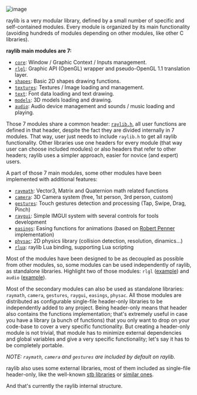 ![image](https://github.com/raysan5/raylib/blob/master/docs/images/raylib_architecture.png)

raylib is a very modular library, defined by a small number of specific and self-contained modules. Every module is organized by its main functionality (avoiding hundreds of modules depending on other modules, like other C libraries).

**raylib main modules are 7:**
 - [`core`](https://github.com/raysan5/raylib/blob/master/src/core.c): Window / Graphic Context / Inputs management.
 - [`rlgl`](https://github.com/raysan5/raylib/blob/master/src/rlgl.c): Graphic API (OpenGL) wrapper and pseudo-OpenGL 1.1 translation layer.
 - [`shapes`](https://github.com/raysan5/raylib/blob/master/src/shapes.c): Basic 2D shapes drawing functions.
 - [`textures`](https://github.com/raysan5/raylib/blob/master/src/textures.c): Textures / Image loading and management.
 - [`text`](https://github.com/raysan5/raylib/blob/master/src/text.c): Font data loading and text drawing.
 - [`models`](https://github.com/raysan5/raylib/blob/master/src/models.c): 3D models loading and drawing.
 - [`audio`](https://github.com/raysan5/raylib/blob/master/src/audio.c): Audio device management and sounds / music loading and playing.

Those 7 modules share a common header: [`raylib.h`](https://github.com/raysan5/raylib/blob/master/src/raylib.h), all user functions are defined in that header, despite the fact they are divided internally in 7 modules. That way, user just needs to include `raylib.h` to get all raylib functionality. Other libraries use one headers for every module (that way user can choose included modules) or also headers that refer to other headers; raylib uses a simpler approach, easier for novice (and expert) users.

A part of those 7 main modules, some other modules have been implemented with additional features:
 - [`raymath`](https://github.com/raysan5/raylib/blob/develop/src/raymath.h): Vector3, Matrix and Quaternion math related functions
 - [`camera`](https://github.com/raysan5/raylib/blob/develop/src/camera.h): 3D Camera system (free, 1st person, 3rd person, custom)
 - [`gestures`](https://github.com/raysan5/raylib/blob/develop/src/gestures.h): Touch gestures detection and processing (Tap, Swipe, Drag, Pinch)
 - [`raygui`](https://github.com/raysan5/raygui): Simple IMGUI system with several controls for tools development
 - [`easings`](https://github.com/raysan5/raylib/blob/develop/src/easings.h): Easing functions for animations (based on [Robert Penner](http://robertpenner.com/easing/) implementation)
 - [`physac`](https://github.com/victorfisac/Physac): 2D physics library (collision detection, resolution, dinamics...)
 - [`rlua`](https://github.com/raysan5/raylib-lua): raylib Lua binding, supporting Lua scripting

Most of the modules have been designed to be as decoupled as possible from other modules, so, some modules can be used independently of raylib, as standalone libraries. Highlight two of those modules: `rlgl` ([example](https://github.com/raysan5/raylib/blob/develop/examples/rlgl_standalone.c)) and `audio` ([example](https://github.com/raysan5/raylib/blob/develop/examples/audio_standalone.c)).

Most of the secondary modules can also be used as standalone libraries: `raymath`, `camera`, `gestures`, `raygui`, `easings`, `physac`. All those modules are distributed as configurable single-file header-only libraries to be independently added to any project. Being header-only means that header also contains the functions implementation; that's extremely useful in case you have a library (a bunch of functions) that you only want to drop on your code-base to cover a very specific functionality. But creating a header-only module is not trivial, that module has to minimize external dependencies and global variables and give a very specific functionality; let's say it has to be completely portable.

*NOTE: `raymath`, `camera` and `gestures` are included by default on raylib.*

raylib also uses some external libraries, most of them included as single-file header-only, like the well-known [stb libraries](https://github.com/nothings/stb) or [similar ones](https://github.com/raysan5/raylib/tree/develop/src/external).

And that's currently the raylib internal structure.